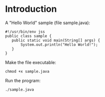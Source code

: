 # Introduction #

A "Hello World" sample (file sample.java):
```
#!/usr/bin/env jss
public class sample {
   public static void main(String[] args) {
       System.out.println("Hello World!");
   }
}
```

Make the file executable:
```
chmod +x sample.java
```

Run the program:
```
./sample.java
```
